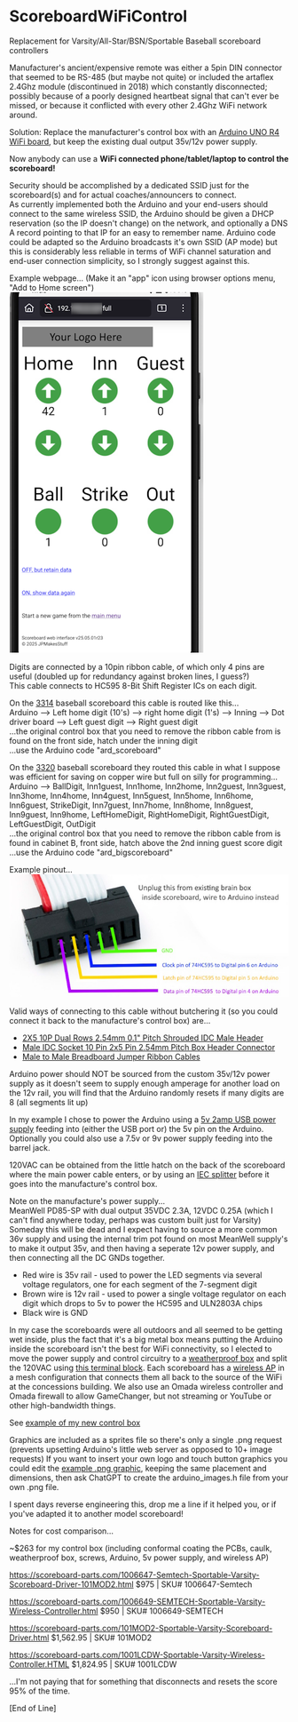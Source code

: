 # ScoreboardWiFiControl
Replacement for Varsity/All-Star/BSN/Sportable Baseball scoreboard controllers

Manufacturer's ancient/expensive remote was either a 5pin DIN connector that seemed to be RS-485 (but maybe not quite) or included the artaflex 2.4Ghz module (discontinued in 2018) which constantly disconnected; possibly because of a poorly designed heartbeat signal that can't ever be missed, or because it conflicted with every other 2.4Ghz WiFi network around.

Solution: Replace the manufacturer's control box with an [Arduino UNO R4 WiFi board](https://www.amazon.com/dp/B0C8V88Z9D), but keep the existing dual output 35v/12v power supply.

Now anybody can use a **WiFi connected phone/tablet/laptop to control the scoreboard!**

Security should be accomplished by a dedicated SSID just for the scoreboard(s) and for actual coaches/announcers to connect.<br/>
As currently implemented both the Arduino and your end-users should connect to the same wireless SSID, the Arduino should be given a DHCP reservation (so the IP doesn't change) on the network, and optionally a DNS A record pointing to that IP for an easy to remember name.  Arduino code could be adapted so the Arduino broadcasts it's own SSID (AP mode) but this is considerably less reliable in terms of WiFi channel saturation and end-user connection simplicity, so I strongly suggest against this.

Example webpage... (Make it an "app" icon using browser options menu, "Add to Home screen")<br/>
![Webpage_Screenshot_On_Phone](https://github.com/JPMakesStuff/ScoreboardWiFiControl/blob/main/Webpage_Screenshot_On_Phone.png?raw=true)

Digits are connected by a 10pin ribbon cable, of which only 4 pins are useful (doubled up for redundancy against broken lines, I guess?)<br/>
This cable connects to HC595 8-Bit Shift Register ICs on each digit.

On the [3314](https://github.com/JPMakesStuff/ScoreboardWiFiControl/blob/main/3314.jpg) baseball scoreboard this cable is routed like this...<br/>
Arduino --> Left home digit (10's) --> right home digit (1's) --> Inning --> Dot driver board --> Left guest digit --> Right guest digit<br/>
...the original control box that you need to remove the ribbon cable from is found on the front side, hatch under the inning digit<br/>
...use the Arduino code "ard_scoreboard"

On the [3320](https://github.com/JPMakesStuff/ScoreboardWiFiControl/blob/main/3320.jpg) baseball scoreboard they routed this cable in what I suppose was efficient for saving on copper wire but full on silly for programming...<br/>
Arduino --> BallDigit, Inn1guest, Inn1home, Inn2home, Inn2guest, Inn3guest, Inn3home, Inn4home, Inn4guest, Inn5guest, Inn5home, Inn6home, Inn6guest, StrikeDigit, Inn7guest, Inn7home, Inn8home, Inn8guest, Inn9guest, Inn9home, LeftHomeDigit, RightHomeDigit, RightGuestDigit, LeftGuestDigit, OutDigit<br/>
...the original control box that you need to remove the ribbon cable from is found in cabinet B, front side, hatch above the 2nd inning guest score digit<br/>
...use the Arduino code "ard_bigscoreboard"

Example pinout...<br/>
![10pin connector](https://github.com/JPMakesStuff/ScoreboardWiFiControl/blob/main/10pin_ribbon_cable.jpg?raw=true)

Valid ways of connecting to this cable without butchering it (so you could connect it back to the manufacture's control box) are...<br/>
 - [2X5 10P Dual Rows 2.54mm 0.1" Pitch Shrouded IDC Male Header](https://www.amazon.com/dp/B00B3PI02G)
 - [Male IDC Socket 10 Pin 2x5 Pin 2.54mm Pitch Box Header Connector](https://www.amazon.com/dp/B08T1YDG8M)
 - [Male to Male Breadboard Jumper Ribbon Cables](https://www.amazon.com/dp/B01EV70C78)

Arduino power should NOT be sourced from the custom 35v/12v power supply as it doesn't seem to supply enough amperage for another load on the 12v rail, you will find that the Arduino randomly resets if many digits are 8 (all segments lit up)

In my example I chose to power the Arduino using a [5v 2amp USB power supply](https://www.amazon.com/dp/B07DCR29GN) feeding into (either the USB port or) the 5v pin on the Arduino.  Optionally you could also use a 7.5v or 9v power supply feeding into the barrel jack.

120VAC can be obtained from the little hatch on the back of the scoreboard where the main power cable enters, or by using an [IEC splitter](https://www.amazon.com/dp/B0BGPXDYSM) before it goes into the manufacture's control box.

Note on the manufacture's power supply...<br/>
MeanWell PD85-SP with dual output 35VDC 2.3A, 12VDC 0.25A (which I can't find anywhere today, perhaps was custom built just for Varsity)<br/>
Someday this will be dead and I expect having to source a more common 36v supply and using the internal trim pot found on most MeanWell supply's to make it output 35v, and then having a seperate 12v power supply, and then connecting all the DC GNDs together.
 - Red wire is 35v rail - used to power the LED segments via several voltage regulators, one for each segment of the 7-segment digit
 - Brown wire is 12v rail - used to power a single voltage regulator on each digit which drops to 5v to power the HC595 and ULN2803A chips
 - Black wire is GND

In my case the scoreboards were all outdoors and all seemed to be getting wet inside, plus the fact that it's a big metal box means putting the Arduino inside the scoreboard isn't the best for WiFi connectivity, so I elected to move the power supply and control circuitry to a [weatherproof box](https://www.amazon.com/dp/B0BFPXDN8M) and split the 120VAC using [this terminal block](https://www.amazon.com/dp/B0DNJRQP32).  Each scoreboard has a [wireless AP](https://www.amazon.com/dp/B0B231J81C) in a mesh configuration that connects them all back to the source of the WiFi at the concessions building.  We also use an Omada wireless controller and Omada firewall to allow GameChanger, but not streaming or YouTube or other high-bandwidth things.

See [example of my new control box](https://github.com/JPMakesStuff/ScoreboardWiFiControl/blob/main/Example_control_box.jpg)

Graphics are included as a sprites file so there's only a single .png request (prevents upsetting Arduino's little web server as opposed to 10+ image requests)  If you want to insert your own logo and touch button graphics you could edit the [example .png graphic](https://github.com/JPMakesStuff/ScoreboardWiFiControl/blob/main/sprites_example.png), keeping the same placement and dimensions, then ask ChatGPT to create the arduino_images.h file from your own .png file.

I spent days reverse engineering this, drop me a line if it helped you, or if you've adapted it to another model scoreboard!

Notes for cost comparison...

~$263 for my control box (including conformal coating the PCBs, caulk, weatherproof box, screws, Arduino, 5v power supply, and wireless AP)

https://scoreboard-parts.com/1006647-Semtech-Sportable-Varsity-Scoreboard-Driver-101MOD2.html
$975 | SKU# 1006647-Semtech

https://scoreboard-parts.com/1006649-SEMTECH-Sportable-Varsity-Wireless-Controller.html
$950 | SKU# 1006649-SEMTECH

https://scoreboard-parts.com/101MOD2-Sportable-Varsity-Scoreboard-Driver.html
$1,562.95 | SKU# 101MOD2

https://scoreboard-parts.com/1001LCDW-Sportable-Varsity-Wireless-Controller.HTML
$1,824.95 | SKU# 1001LCDW

...I'm not paying that for something that disconnects and resets the score 95% of the time.

[End of Line]
